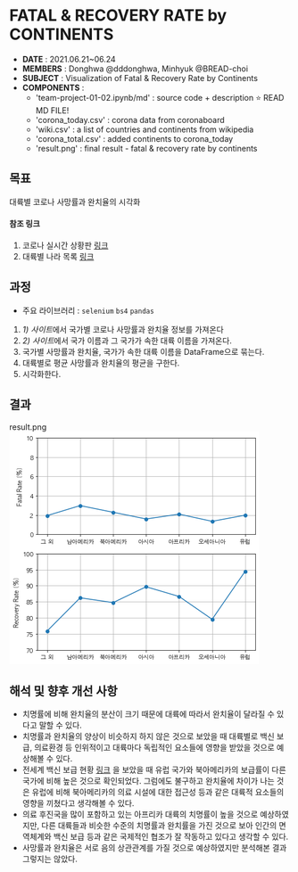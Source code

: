 # FATAL & RECOVERY RATE by CONTINENTS
- __DATE__ : 2021.06.21~06.24
- __MEMBERS__ : Donghwa @dddonghwa, Minhyuk @BREAD-choi
- __SUBJECT__ : Visualization of Fatal & Recovery Rate by Continents 
- __COMPONENTS__ : 
    - 'team-project-01-02.ipynb/md' : source code + description ⭐️ READ MD FILE!
    - 'corona_today.csv' : corona data from coronaboard
    - 'wiki.csv' : a list of countries and continents from wikipedia
    - 'corona_total.csv' : added continents to corona_today
    - 'result.png' : final result - fatal & recovery rate by continents

## 목표
대륙별 코로나 사망률과 완치율의 시각화
#### 참조 링크
1) 코로나 실시간 상황판 [링크](https://coronaboard.kr/)  
2) 대륙별 나라 목록 [링크](https://ko.wikipedia.org/wiki/%EB%8C%80%EB%A5%99%EB%B3%84_%EB%82%98%EB%9D%BC_%EB%AA%A9%EB%A1%9D)

## 과정
- 주요 라이브러리 : `selenium` `bs4` `pandas`  

1. *1) 사이트*에서 국가별 코로나 사망률과 완치율 정보를 가져온다  
2. *2) 사이트*에서 국가 이름과 그 국가가 속한 대륙 이름을 가져온다.  
3. 국가별 사망률과 완치율, 국가가 속한 대륙 이름을 DataFrame으로 묶는다.  
4. 대륙별로 평균 사망률과 완치율의 평균을 구한다.  
5. 시각화한다.

## 결과

result.png![result.png](./result.png)




## 해석 및 향후 개선 사항
- 치명률에 비해 완치율의 분산이 크기 때문에 대륙에 따라서 완치율이 달라질 수 있다고 말할 수 있다.  
- 치명률과 완치율의 양상이 비슷하지 하지 않은 것으로 보았을 때 대륙별로 백신 보급, 의료환경 등 인위적이고 대륙마다 독립적인 요소들에 영향을 받았을 것으로 예상해볼 수 있다.  
- 전세계 백신 보급 현황 [링크](https://www.bbc.com/korean/features-56066227) 을 보았을 때 유럽 국가와 북아메리카의 보급률이 다른 국가에 비해 높은 것으로 확인되었다. 그럼에도 불구하고 완치율에 차이가 나는 것은 유럽에 비해 북아메리카의 의료 시설에 대한 접근성 등과 같은 대륙적 요소들의 영향을 끼쳤다고 생각해볼 수 있다.  
- 의료 후진국을 많이 포함하고 있는 아프리카 대륙의 치명률이 높을 것으로 예상하였지만, 다른 대륙들과 비슷한 수준의 치명률과 완치률을 가진 것으로 보아 인간의 면역체계와 백신 보급 등과 같은 국제적인 협조가 잘 작동하고 있다고 생각할 수 있다.   
- 사망률과 완치율은 서로 음의 상관관계를 가질 것으로 예상하였지만 분석해본 결과 그렇지는 않았다.  
